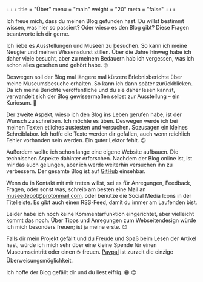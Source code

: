 +++
title = "Über"
menu = "main"
weight = "20"
meta = "false"
+++

Ich freue mich, dass du meinen Blog gefunden hast. Du willst bestimmt wissen, was hier so passiert? Oder wieso es den Blog gibt? Diese Fragen beantworte ich dir gerne.

Ich liebe es Ausstellungen und Museen zu besuchen. So kann ich meine Neugier und meinen Wissensdurst stillen. Über die Jahre hinweg habe ich daher viele besucht, aber zu meinem Bedauern hab ich vergessen, was ich schon alles gesehen und gehört habe. 🙄

Deswegen soll der Blog mal längere mal kürzere Erlebnisberichte über meine Museumsbesuche erhalten. So kann ich dann später zurückblicken. Da ich meine Berichte veröffentliche und du sie daher lesen kannst, verwandelt sich der Blog gewissermaßen selbst zur Ausstellung – ein Kuriosum. 🤔

Der zweite Aspekt, wieso ich den Blog ins Leben gerufen habe, ist der Wunsch zu schreiben. Ich möchte es üben. Deswegen werde ich bei meinen Texten etliches austesten und versuchen. Sozusagen ein kleines Schreiblabor. Ich hoffe die Texte werden dir gefallen, auch wenn reichlich Fehler vorhanden sein werden. Ein guter Lektor fehlt. 😉 

Außerdem wollte ich schon lange eine eigene Website aufbauen. Die technischen Aspekte dahinter erforschen. Nachdem der Blog online ist, ist mir das auch gelungen, aber ich werde weiterhin versuchen ihn zu verbessern. Der gesamte Blog ist auf [GitHub](https://github.com/museedepot/museeblog) einsehbar.

Wenn du in Kontakt mit mir treten willst, sei es für Anregungen, Feedback, Fragen, oder sonst was, schreib am besten eine Mail an [museedepot@protonmail.com](mailto:museedepot@protonmail.com), oder benutze die Social Media Icons in der Titelleiste. Es gibt auch einen RSS-Feed, damit du immer am Laufenden bist. 

Leider habe ich noch keine Kommentarfunktion eingerichtet, aber vielleicht kommt das noch. Über Tipps und Anregungen zum Webseitendesign würde ich mich besonders freuen; ist ja meine erste. 😊

Falls dir mein Projekt gefällt und du Freude und Spaß beim Lesen der Artikel hast, würde ich mich sehr über eine kleine Spende für einen Museumseintritt oder einen ☕️ freuen. [Paypal](https://paypal.me/museedepot?locale.x=de_DE) ist zurzeit die einzige Überweisungsmöglichkeit.

Ich hoffe der Blog gefällt dir und du liest eifrig. 😁 😊





